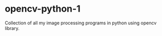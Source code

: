 opencv-python-1
==============

Collection of all my image processing programs in python using opencv library. 
